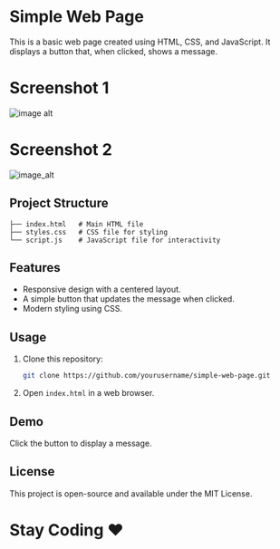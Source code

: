 
# Simple Web Page

This is a basic web page created using HTML, CSS, and JavaScript. It displays a button that, when clicked, shows a message.
# Screenshot 1
![image alt](https://github.com/Rithesh0115/demo/blob/f64b324e85562432ef670245e816d4cef33966e2/Screenshot%201.png)

# Screenshot 2
![image_alt](https://github.com/Rithesh0115/demo/blob/10ae7f7020d33b0f7da87c7c708df26002cca689/Screenshot%202.png)

## Project Structure
```
├── index.html   # Main HTML file
├── styles.css   # CSS file for styling
└── script.js    # JavaScript file for interactivity
```

## Features
- Responsive design with a centered layout.
- A simple button that updates the message when clicked.
- Modern styling using CSS.

## Usage
1. Clone this repository:
   ```sh
   git clone https://github.com/yourusername/simple-web-page.git
   ```
2. Open `index.html` in a web browser.

## Demo
Click the button to display a message.

## License
This project is open-source and available under the MIT License.

# Stay Coding ♥️
